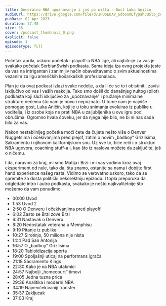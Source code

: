 ```yaml
---
title: Generalno NBA upoznavanje i još po ništa - Gost Luka Aničin
audioUrl: https://drive.google.com/file/d/1FOoEDAV_SdboGmLfypah3Q5lb_zqFUFS/view?usp=sharing
pubDate: 02 Apr 2023
duration: 37:48
size: 35
cover: /podcast_thumbnail_0.png
explicit: false
episode: 1
episodeType: full
---
```

<!--StartFragment-->

Početak aprila, uskoro početak i playoff-a NBA lige, ali najbitnije za vas je svakako početak SerbianSwish podkasta. Sama ideja iza ovog projekta jeste da vas na intrigantan i zanimljiv način obaveštavamo o svim aktuelnostima vezanim za ligu američkih košarkaških profesionalaca. 

Plan je da ovaj podkast izlazi svake nedelje, a da li će se to i obistiniti, zavisi isključivo od vas i vaših reakcija. Tako smo došli do današnjeg nultog (pilot) podkasta koji služi isključivo za „upoznavanje“ i pružanje minimalne strukture nečemu što nam je novo i nepoznato. U tome nam je najviše pomogao gost, Luka Aničin, koji je u toku snimanja evoluirao iz publike u voditelja, i iz osobe koja ne prati NBA u zaljubljenika u ovu igru pod obručima. Ogromno hvala čoveku, jer da njega nije bilo, ne bi ni nas sada bilo za vas. 

Nakon nestabilnijeg početka moći ćete da čujete nešto više o Denver Nuggetsima i očekivanjima pred plejof, zatim o novim „badboy“ Grizlisima, Sakramentu i njihovom kalifornijskom snu. Uz sve to, biće reči i o strukturi NBA ugovora, coaching stuff-a i, kao što iz naslova možete da zaključite, još o ničemu. 

I da, naravno za kraj, mi smo Matija i Brzi i mi vas vodimo kroz ovaj eksperiment od nule, tako da, šta znamo, ostanite sa nama i dobijte first hand experience našeg rasta. Vidimo se verovatno uskoro, tako da se spremite za dosta politički nekorektniju epizodu. I topla preporuka da odgledate intro i autro podkasta, svakako je nešto najkvalitetnije što možemo da vam ponudimo. 


* 00:00 Uvod 
* 1:53 Uvod 2
* 2:50 O Denveru i očekivanjima pred playoff
* 6:02 Zasto se Brzi zove Brzi 
* 6:31 Nastavak o Denveru 
* 8:20 Nedostatak veterana u Memphisu 
* 9:19 Pitanje iz publike 
* 10:27 Sirotinjo, 50 miliona nije nista 
* 14:4 Pad San Antonija 
* 16:57 O „badboy“ Grizlisima 
* 18:20 Tabloidizacija sporta 
* 19:00 Spoljašnji uticaj na performans igrača 
* 21:18 Sacramento Kings 
* 22:30 Kako je na NBA utakmici 
* 24:57 Najbolji „homecourt“ timovi 
* 28:05 Jedna tuzna prica 
* 29:36 Analitika i moderni NBA 
* 34:19 Najneočekivaniji transfer 
* 35:37 Zakljucak 
* 37:03 Kraj

<!--EndFragment-->
